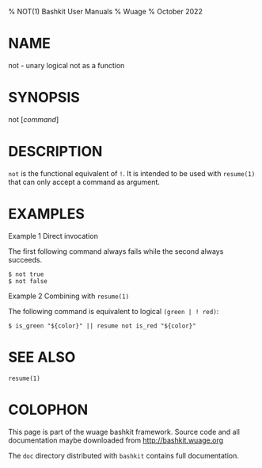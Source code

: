 % NOT(1) Bashkit User Manuals
% Wuage
% October 2022

# NAME

not - unary logical not as a function

# SYNOPSIS

not [*command*]

# DESCRIPTION

`not` is the functional equivalent of `!`. It is intended to be used with
`resume(1)` that can only accept a command as argument.

# EXAMPLES

  Example 1 Direct invocation

  The first following command always fails while the second always succeeds.

    $ not true
    $ not false

  Example 2 Combining with `resume(1)`

  The following command is equivalent to logical `(green | ! red)`:

    $ is_green "${color}" || resume not is_red "${color}"

# SEE ALSO

`resume(1)`

# COLOPHON
This page is part of the wuage bashkit framework. Source code and all
documentation maybe downloaded from <http://bashkit.wuage.org>

The `doc` directory distributed with `bashkit` contains full documentation.
